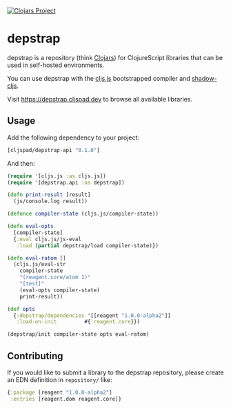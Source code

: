 [![Clojars Project](https://img.shields.io/clojars/v/cljspad/depstrap-api.svg)](https://clojars.org/cljspad/depstrap-api)

# depstrap

depstrap is a repository (think [Clojars](https://clojars.org/)) for ClojureScript libraries that can be used in self-hosted environments.

You can use depstrap with the [cljs.js](http://cljs.github.io/api/cljs.js/) bootstrapped compiler and [shadow-cljs](http://shadow-cljs.org/).

Visit https://depstrap.cljspad.dev to browse all available libraries.

## Usage

Add the following dependency to your project:

```clojure
[cljspad/depstrap-api "0.1.0"]
```

And then:

```clojure
(require '[cljs.js :as cljs.js])
(require '[depstrap.api :as depstrap])

(defn print-result [result]
  (js/console.log result))

(defonce compiler-state (cljs.js/compiler-state))

(defn eval-opts
  [compiler-state]
  {:eval cljs.js/js-eval
   :load (partial depstrap/load compiler-state)})

(defn eval-ratom []
  (cljs.js/eval-str
    compiler-state
    "(reagent.core/atom 1)"
    "[test]"
    (eval-opts compiler-state)
    print-result))

(def opts
  {:depstrap/dependencies '[[reagent "1.0.0-alpha2"]]
   :load-on-init         #{'reagent.core}})

(depstrap/init compiler-state opts eval-ratom)
```

## Contributing 

If you would like to submit a library to the depstrap repository, please create an EDN definition in `repository/` like:

```clojure
{:package [reagent "1.0.0-alpha2"]
 :entries [reagent.dom reagent.core]}
```
